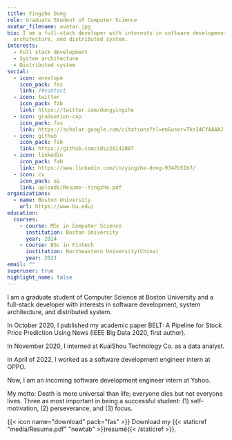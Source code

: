 ```yaml
---
title: Yingzhe Dong
role: Graduate Student of Computer Science
avatar_filename: avatar.jpg
bio: I am a full-stack developer with interests in software development, system
  architecture, and distributed system.
interests:
  - Full stack development
  - System architecture
  - Distributed system
social:
  - icon: envelope
    icon_pack: fas
    link: /#contact
  - icon: twitter
    icon_pack: fab
    link: https://twitter.com/dongyingzhe
  - icon: graduation-cap
    icon_pack: fas
    link: https://scholar.google.com/citations?hl=en&user=Tks14CYAAAAJ
  - icon: github
    icon_pack: fab
    link: https://github.com/sdsz20142087
  - icon: linkedin
    icon_pack: fab
    link: https://www.linkedin.com/in/yingzhe-dong-9347b51b7/
  - icon: cv
    icon_pack: ai
    link: uploads/Resume--Yingzhe.pdf
organizations:
  - name: Boston University
    url: https://www.bu.edu/
education:
  courses:
    - course: MSc in Computer Science
      institution: Boston University
      year: 2024
    - course: BSc in Fintech
      institution: Northeastern University(China)
      year: 2021
email: ""
superuser: true
highlight_name: false
---
```

I am a graduate student of Computer Science at Boston University and a full-stack developer with interests in software development, system architecture, and distributed system.

In October 2020, I published my academic paper BELT: A Pipeline for Stock Price Prediction Using News (IEEE Big Data 2020, first author).

In November 2020, I interned at KuaiShou Technology Co. as a data analyst.

In April of 2022, I worked as a software development engineer intern at OPPO.

Now, I am an incoming software development engineer intern at Yahoo.

My motto: Death is more universal than life; everyone dies but not everyone lives.
Three as most important in being a successful student: (1) self-motivation, (2) perseverance, and (3) focus.

{{< icon name="download" pack="fas" >}} Download my {{< staticref "media/Resume.pdf" "newtab" >}}resumé{{< /staticref >}}.